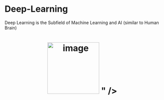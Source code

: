 # Deep-Learning
Deep Learning is the Subfield of Machine Learning and AI (similar to Human Brain)
<h1 align="center">
 <img src="<img width="300" height="168" alt="image" src="https://github.com/user-attachments/assets/418cdf6d-8d4e-4ed9-8dbb-73911d19964d" />
" />
</h1>

